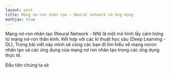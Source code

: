 ```yaml
---
layout: post
title: Mạng nơ-ron nhân tạo - Neural network và ứng dụng
mathjax: true
---
```


Mạng nơ-ron nhân tạo (Neural Network - NN) là một mô hình lấy cảm hứng từ mạng nơ-ron thần kinh. Kết hợp với các kĩ thuật học sâu (Deep Learning - DL), Trong bài viết này mình sẽ cùng các bạn đi tìm hiểu về mạng noron nhân tạo và các ứng dụng của mạng nơ ron nhân tạo trong các ứng dụng thực tế.

Đầu tiên chúng ta sẽ
